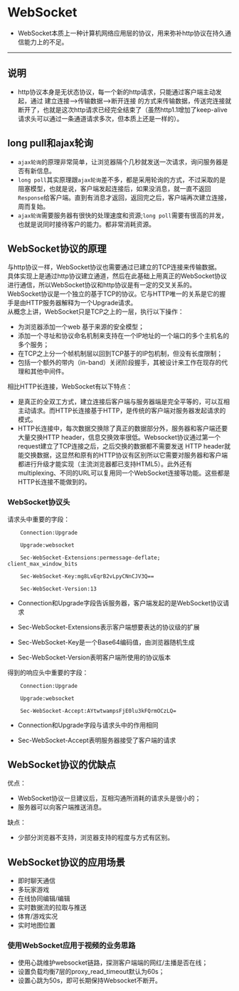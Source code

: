# WebSocket
  * WebSocket本质上一种计算机网络应用层的协议，用来弥补http协议在持久通信能力上的不足。
----
## 说明
  * http协议本身是无状态协议，每一个新的http请求，只能通过客户端主动发起，通过 建立连接-->传输数据-->断开连接 的方式来传输数据，传送完连接就断开了，也就是这次http请求已经完全结束了（虽然http1.1增加了keep-alive请求头可以通过一条通道请求多次，但本质上还是一样的）。

## long pull和ajax轮询
  * `ajax轮询`的原理非常简单，让浏览器隔个几秒就发送一次请求，询问服务器是否有新信息。
  * `long poll`其实原理跟`ajax轮询`差不多，都是采用轮询的方式，不过采取的是阻塞模型，也就是说，客户端发起连接后，如果没消息，就一直不返回`Response`给客户端。直到有消息才返回，返回完之后，客户端再次建立连接，周而复始。
  * `ajax轮询`需要服务器有很快的处理速度和资源;`long poll`需要有很高的并发，也就是说同时接待客户的能力。都非常消耗资源。

## WebSocket协议的原理
与http协议一样，WebSocket协议也需要通过已建立的TCP连接来传输数据。  
具体实现上是通过http协议建立通道，然后在此基础上用真正的WebSocket协议进行通信，所以WebSocket协议和http协议是有一定的交叉关系的。  
WebSocket协议是一个独立的基于TCP的协议。它与HTTP唯一的关系是它的握手是由HTTP服务器解释为一个Upgrade请求。  
从概念上讲，WebSocket只是TCP之上的一层，执行以下操作：
  * 为浏览器添加一个web 基于来源的安全模型；
  * 添加一个寻址和协议命名机制来支持在一个IP地址的一个端口的多个主机名的多个服务；
  * 在TCP之上分一个帧机制层以回到TCP基于的IP包机制，但没有长度限制；
  * 包括一个额外的带内（in-band）关闭阶段握手，其被设计来工作在现存的代理和其他中间件。

相比HTTP长连接，WebSocket有以下特点：  
  * 是真正的全双工方式，建立连接后客户端与服务器端是完全平等的，可以互相主动请求。而HTTP长连接基于HTTP，是传统的客户端对服务器发起请求的模式。
  * HTTP长连接中，每次数据交换除了真正的数据部分外，服务器和客户端还要大量交换HTTP header，信息交换效率很低。Websocket协议通过第一个request建立了TCP连接之后，之后交换的数据都不需要发送 HTTP header就能交换数据，这显然和原有的HTTP协议有区别所以它需要对服务器和客户端都进行升级才能实现（主流浏览器都已支持HTML5）。此外还有 multiplexing、不同的URL可以复用同一个WebSocket连接等功能。这些都是HTTP长连接不能做到的。

### WebSocket协议头
请求头中重要的字段：  
```
    Connection:Upgrade

    Upgrade:websocket

    Sec-WebSocket-Extensions:permessage-deflate; client_max_window_bits

    Sec-WebSocket-Key:mg8LvEqrB2vLpyCNnCJV3Q==

    Sec-WebSocket-Version:13
```
  * Connection和Upgrade字段告诉服务器，客户端发起的是WebSocket协议请求

  * Sec-WebSocket-Extensions表示客户端想要表达的协议级的扩展

  * Sec-WebSocket-Key是一个Base64编码值，由浏览器随机生成

  * Sec-WebSocket-Version表明客户端所使用的协议版本

得到的响应头中重要的字段：  
```
    Connection:Upgrade

    Upgrade:websocket

    Sec-WebSocket-Accept:AYtwtwampsFjE0lu3kFQrmOCzLQ=
```
  * Connection和Upgrade字段与请求头中的作用相同

  * Sec-WebSocket-Accept表明服务器接受了客户端的请求

## WebSocket协议的优缺点
优点：  
  * WebSocket协议一旦建议后，互相沟通所消耗的请求头是很小的；
  * 服务器可以向客户端推送消息。

缺点：  
  * 少部分浏览器不支持，浏览器支持的程度与方式有区别。

## WebSocket协议的应用场景
  * 即时聊天通信
  * 多玩家游戏
  * 在线协同编辑/编辑
  * 实时数据流的拉取与推送
  * 体育/游戏实况
  * 实时地图位置

### 使用WebSocket应用于视频的业务思路
  * 使用心跳维护websocket链路，探测客户端端的网红/主播是否在线；
  * 设置负载均衡7层的proxy_read_timeout默认为60s；
  * 设置心跳为50s，即可长期保持Websocket不断开。